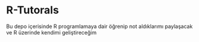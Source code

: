 # R-Tutorals
Bu depo içerisinde R programlamaya dair öğrenip not aldıklarımı paylaşacak ve R üzerinde kendimi geliştireceğim

